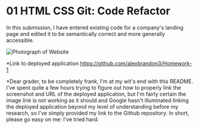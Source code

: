 # 01 HTML CSS Git: Code Refactor

In this submission, I have entered existing code for a company's landing page and edited it to be semantically correct and more generally accessible.

![Photograph of Website](.assets/Screenshot(1).png)

*Link to deployed application
https://github.com/alexbrandon3/Homework-1

*Dear grader, to be completely frank, I'm at my wit's end with this README. I've spent quite a few hours trying to figure out how to properly link the screenshot and URL of the deployed application, but I'm fairly certain the image link is not working as it should and Google hasn't illuminated linking the deployed application beyond my level of understanding before my research, so I've simply provided my link to the Github repository. In short, please go easy on me: I've tried hard.
